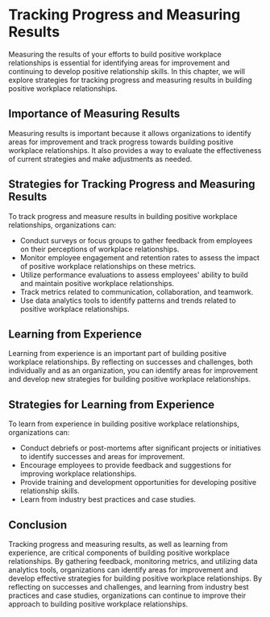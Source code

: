 Tracking Progress and Measuring Results
===================================================================================================

Measuring the results of your efforts to build positive workplace relationships is essential for identifying areas for improvement and continuing to develop positive relationship skills. In this chapter, we will explore strategies for tracking progress and measuring results in building positive workplace relationships.

Importance of Measuring Results
-------------------------------

Measuring results is important because it allows organizations to identify areas for improvement and track progress towards building positive workplace relationships. It also provides a way to evaluate the effectiveness of current strategies and make adjustments as needed.

Strategies for Tracking Progress and Measuring Results
------------------------------------------------------

To track progress and measure results in building positive workplace relationships, organizations can:

* Conduct surveys or focus groups to gather feedback from employees on their perceptions of workplace relationships.
* Monitor employee engagement and retention rates to assess the impact of positive workplace relationships on these metrics.
* Utilize performance evaluations to assess employees' ability to build and maintain positive workplace relationships.
* Track metrics related to communication, collaboration, and teamwork.
* Use data analytics tools to identify patterns and trends related to positive workplace relationships.

Learning from Experience
------------------------

Learning from experience is an important part of building positive workplace relationships. By reflecting on successes and challenges, both individually and as an organization, you can identify areas for improvement and develop new strategies for building positive workplace relationships.

Strategies for Learning from Experience
---------------------------------------

To learn from experience in building positive workplace relationships, organizations can:

* Conduct debriefs or post-mortems after significant projects or initiatives to identify successes and areas for improvement.
* Encourage employees to provide feedback and suggestions for improving workplace relationships.
* Provide training and development opportunities for developing positive relationship skills.
* Learn from industry best practices and case studies.

Conclusion
----------

Tracking progress and measuring results, as well as learning from experience, are critical components of building positive workplace relationships. By gathering feedback, monitoring metrics, and utilizing data analytics tools, organizations can identify areas for improvement and develop effective strategies for building positive workplace relationships. By reflecting on successes and challenges, and learning from industry best practices and case studies, organizations can continue to improve their approach to building positive workplace relationships.
